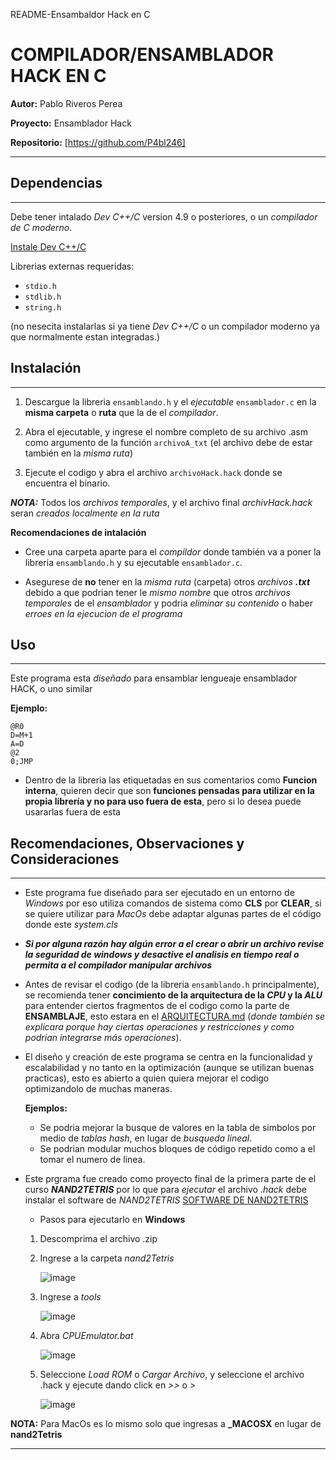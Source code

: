  README-Ensambaldor Hack en C
 # COMPILADOR/ENSAMBLADOR HACK EN C
  **Autor:** Pablo Riveros Perea
  
  **Proyecto:** Ensamblador Hack
  
  **Repositorio:**  [https://github.com/P4bl246]
  
  ------------------------------------------------------
 ## Dependencias

 ------------------------------------------------------
 Debe tener intalado *Dev C++/C* version 4.9 o posteriores, o un *compilador de C moderno*.
 
 [Instale Dev C++/C](https://sourceforge.net/projects/dev-cpp/)

 Librerias externas requeridas: 
  * `stdio.h` 
  * `stdlib.h` 
  * `string.h` 
 
 (no nesecita instalarlas si ya tiene *Dev C++/C* o un compilador moderno ya que normalmente estan integradas.)
 
## Instalación

------------------------------------------------------
1. Descargue la libreria `ensamblando.h` y el *ejecutable* `ensamblador.c` en la **misma carpeta** o **ruta** que la de el *compilador*.

2. Abra el ejecutable, y ingrese el nombre completo de su archivo .asm como argumento de la función `archivoA_txt` (el archivo debe de estar también en la *misma ruta*)
   
3. Ejecute el codigo y abra el archivo `archivoHack.hack` donde se encuentra el binario.

***NOTA:*** Todos los *archivos temporales*, y el archivo final *archivHack.hack* seran *creados localmente en la ruta*

**Recomendaciones de intalación**

* Cree una carpeta aparte para el *compildor* donde también va a poner la libreria `ensamblando.h` y su ejecutable `ensamblador.c`.
 
* Asegurese de **no** tener en la *misma ruta* (carpeta) otros *archivos* ***.txt*** debido a que podrian tener le *mismo nombre* que otros *archivos temporales* de el *ensamblador* y podria *eliminar su contenido* o haber *erroes en la ejecucion de el programa*

## Uso

------------------------------------------------------
Este programa esta *diseñado* para ensamblar lengueaje ensamblador HACK, o uno similar

**Ejemplo:**
~~~
@R0
D=M+1
A=D
@2
0;JMP
~~~

* Dentro de la libreria las etiquetadas en sus comentarios como **Funcion interna**, quieren decir que son **funciones pensadas para utilizar en la propia librería y no para uso fuera de esta**, pero si lo desea puede usararlas fuera de esta

## Recomendaciones, Observaciones y Consideraciones

 ------------------------------------------------
* Este programa fue diseñado para ser ejecutado en un entorno de *Windows* por eso utiliza comandos de sistema como **CLS** por **CLEAR**, si se quiere utilizar para *MacOs* debe adaptar algunas partes de el código donde este *system.cls*
  
* ***Si por alguna razón hay algún error a el crear o abrir un archivo revise la seguridad de windows y desactive el analisis en tiempo real o permita a el compilador manipular archivos***

* Antes de revisar el codigo (de la libreria `ensamblando.h` principalmente), se recomienda tener **concimiento de la arquitectura de la *CPU* y la *ALU*** para entender ciertos fragmentos de el codigo como la parte de **ENSAMBLAJE**, esto estara en el [ARQUITECTURA.md](https://github.com/P4bl246/Ensamblador/blob/e50e91bbd4e8a84b83cbad30191bdc36ba5f4548/ARQUITECTURA.md) (*donde también se explicara porque hay ciertas operaciones y restricciones y como podrian integrarse más operaciones*).

* El diseño y creación de este programa se centra en la funcionalidad y escalabilidad y no tanto en la optimización (aunque se utilizan buenas practicas), esto es abierto a quien quiera mejorar el codigo optimizandolo de muchas maneras.

   **Ejemplos:**
    * Se podria mejorar la busque de valores en la tabla de simbolos por medio de *tablas hash*, en lugar de *busqueda lineal*.
    * Se podrian modular muchos bloques de código repetido como a el tomar el numero de linea.
 
* Este prgrama fue creado como proyecto final de la primera parte de el curso ***NAND2TETRIS*** por lo que para *ejecutar* el archivo *.hack* debe instalar el software de *NAND2TETRIS*
   [SOFTWARE DE NAND2TETRIS](https://www.nand2tetris.org/software)
  
   * Pasos para ejecutarlo en **Windows**
     
  1. Descomprima el archivo .zip
  
  2. Ingrese a la carpeta *nand2Tetris*

     ![image](https://github.com/user-attachments/assets/c79bfabc-fa18-473f-8a2d-430c16a5152c)
  
  3. Ingrese a *tools*
  
     ![image](https://github.com/user-attachments/assets/3d02e465-eb4d-4e3c-a30c-56852bfecdab)
  
  4. Abra *CPUEmulator.bat*
  
     ![image](https://github.com/user-attachments/assets/dd05c2ea-fe7c-45ab-b3a2-a39e5c8c57f9)

  5. Seleccione *Load ROM* o *Cargar Archivo*, y seleccione el archivo .hack y ejecute dando click en *>>* o *>*
     
     ![image](https://github.com/user-attachments/assets/49a07fc2-2d1d-4054-a7f1-43fb40156316)

**NOTA:** Para MacOs es lo mismo solo que ingresas a **_MACOSX** en lugar de **nand2Tetris**

-------------------------------------------------
